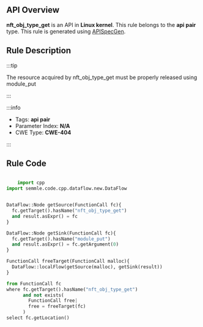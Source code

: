 ---
---


## API Overview
**nft_obj_type_get** is an API in **Linux kernel**. This rule belongs to the **api pair** type. This rule is generated using [APISpecGen](../../tools/APISpecGen).
## Rule Description

:::tip

The resource acquired by nft_obj_type_get must be properly released using module_put

:::

:::info

- Tags: **api pair**
- Parameter Index: **N/A**
- CWE Type: **CWE-404**

:::

## Rule Code
```python

    import cpp
import semmle.code.cpp.dataflow.new.DataFlow


DataFlow::Node getSource(FunctionCall fc){
  fc.getTarget().hasName("nft_obj_type_get")
  and result.asExpr() = fc
}

DataFlow::Node getSink(FunctionCall fc){
  fc.getTarget().hasName("module_put")
  and result.asExpr() = fc.getArgument(0)
}

FunctionCall freeTarget(FunctionCall malloc){
  DataFlow::localFlow(getSource(malloc), getSink(result))
}

from FunctionCall fc
where fc.getTarget().hasName("nft_obj_type_get")
      and not exists(
        FunctionCall free| 
        free = freeTarget(fc)
      )
select fc.getLocation()

    
```